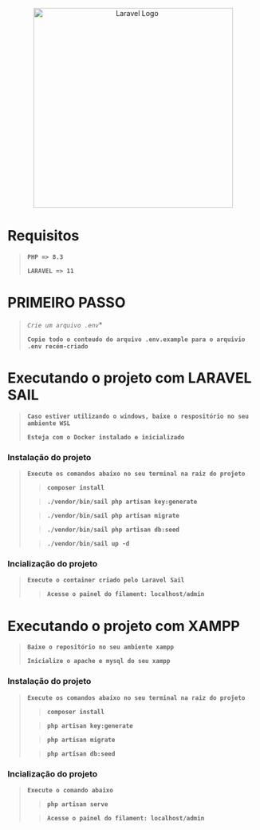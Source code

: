 <p align="center"><a href="https://laravel.com" target="_blank"><img src="https://raw.githubusercontent.com/laravel/art/master/logo-lockup/5%20SVG/2%20CMYK/1%20Full%20Color/laravel-logolockup-cmyk-red.svg" width="400" alt="Laravel Logo"></a></p>

# Requisitos
> **`PHP => 8.3`**
>
> **`LARAVEL => 11`**

# PRIMEIRO PASSO
> *`Crie um arquivo .env`**
>
> **`Copie todo o conteudo do arquivo .env.example para o arquivio .env recém-criado`**

# Executando o projeto com LARAVEL SAIL
> **`Caso estiver utilizando o windows, baixe o respositório no seu ambiente WSL`**
>
> **`Esteja com o Docker instalado e inicializado`**


### Instalação do projeto
> **`Execute os comandos abaixo no seu terminal na raiz do projeto`**
>
> > **`composer install`**
>
> > **`./vendor/bin/sail php artisan key:generate`**
>
> > **`./vendor/bin/sail php artisan migrate`**
>
> > **`./vendor/bin/sail php artisan db:seed`**
>
> > **`./vendor/bin/sail up -d`**

### Incialização do projeto
> **`Execute o container criado pelo Laravel Sail`**
>
> > **`Acesse o painel do filament: localhost/admin`**


# Executando o projeto com XAMPP
> **`Baixe o repositório no seu ambiente xampp`**
>
> **`Inicialize o apache e mysql do seu xampp`**

### Instalação do projeto
> **`Execute os comandos abaixo no seu terminal na raiz do projeto`**
>
> > **`composer install`**
>
> > **`php artisan key:generate`**
>
> > **`php artisan migrate`**
>
> > **`php artisan db:seed`**

### Incialização do projeto
> **`Execute o comando abaixo`**
>
> > **`php artisan serve`**
>
> > **`Acesse o painel do filament: localhost/admin`**
